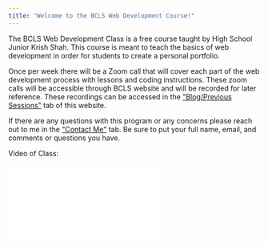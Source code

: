 ```yaml
---
title: "Welcome to the BCLS Web Development Course!"
---
```


<!---
<audio controls>
  <source src="/recordings/test.ogg" type="audio/ogg">
  <source src="/recordings/test.mp3" type="audio/mpeg">
</audio>
--->

The BCLS Web Development Class is a free course taught by High School Junior Krish Shah. This course is meant to teach the basics of web development in order for students to create a personal portfolio.

Once per week there will be a Zoom call that will cover each part of the web development process with lessons and coding instructions. These zoom calls will be accessible through BCLS website and will be recorded for later reference. These recordings can be accessed in the <a href="{{ '/blog/' | relative_url }}">"Blog/Previous Sessions"</a> tab of this website.

If there are any questions with this program or any concerns please reach out to me in the <a href="{{ '/contact/' | relative_url }}">"Contact Me"</a> tab. Be sure to put your full name, email, and comments or questions you have.

Video of Class:

<iframe src="/recordings/Spiderman Game.mp4" title="YouTube video player" frameborder="0" allow="accelerometer; autoplay; clipboard-write; encrypted-media; gyroscope; picture-in-picture" allowfullscreen></iframe>

